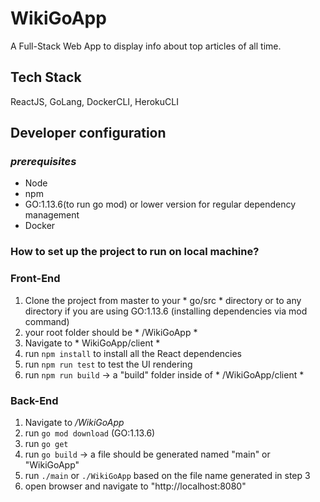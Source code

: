 # WikiGoApp
A Full-Stack Web App to display info about top articles of all time.

## Tech Stack
ReactJS, GoLang, DockerCLI, HerokuCLI

## Developer configuration

### *prerequisites*
- Node
- npm
- GO:1.13.6(to run go mod) or lower version for regular dependency management
- Docker 

### How to set up the project to run on local machine?

### Front-End
1. Clone the project from master to your * go/src * directory or to any directory if you are using GO:1.13.6 (installing dependencies via mod command)
2. your root folder should be * /WikiGoApp *
3. Navigate to * WikiGoApp/client *
4. run ```npm install``` to install all the React dependencies
5. run ```npm run test``` to test the UI rendering
6. run ```npm run build``` -> a "build" folder inside of * /WikiGoApp/client *

### Back-End
1. Navigate to */WikiGoApp*
2. run ```go mod download``` (GO:1.13.6)
2. run ```go get``` 
3. run ```go build``` -> a file should be generated named "main" or "WikiGoApp"
4. run ```./main``` or ```./WikiGoApp``` based on the file name generated in step 3
5. open browser and navigate to "http://localhost:8080"







